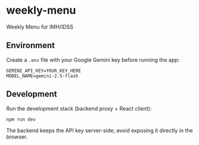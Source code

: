 # weekly-menu

Weekly Menu for IMH/IDSS

## Environment

Create a `.env` file with your Google Gemini key before running the app:

```env
GEMINI_API_KEY=YOUR_KEY_HERE
MODEL_NAME=gemini-2.5-flash
```

## Development

Run the development stack (backend proxy + React client):

```bash
npm run dev
```

The backend keeps the API key server-side; avoid exposing it directly in the browser.
